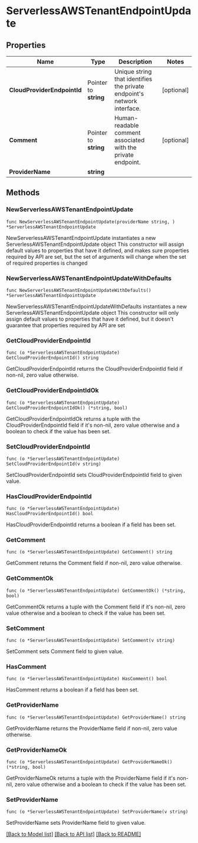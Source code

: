 # ServerlessAWSTenantEndpointUpdate

## Properties

Name | Type | Description | Notes
------------ | ------------- | ------------- | -------------
**CloudProviderEndpointId** | Pointer to **string** | Unique string that identifies the private endpoint&#39;s network interface. | [optional] 
**Comment** | Pointer to **string** | Human-readable comment associated with the private endpoint. | [optional] 
**ProviderName** | **string** |  | 

## Methods

### NewServerlessAWSTenantEndpointUpdate

`func NewServerlessAWSTenantEndpointUpdate(providerName string, ) *ServerlessAWSTenantEndpointUpdate`

NewServerlessAWSTenantEndpointUpdate instantiates a new ServerlessAWSTenantEndpointUpdate object
This constructor will assign default values to properties that have it defined,
and makes sure properties required by API are set, but the set of arguments
will change when the set of required properties is changed

### NewServerlessAWSTenantEndpointUpdateWithDefaults

`func NewServerlessAWSTenantEndpointUpdateWithDefaults() *ServerlessAWSTenantEndpointUpdate`

NewServerlessAWSTenantEndpointUpdateWithDefaults instantiates a new ServerlessAWSTenantEndpointUpdate object
This constructor will only assign default values to properties that have it defined,
but it doesn't guarantee that properties required by API are set

### GetCloudProviderEndpointId

`func (o *ServerlessAWSTenantEndpointUpdate) GetCloudProviderEndpointId() string`

GetCloudProviderEndpointId returns the CloudProviderEndpointId field if non-nil, zero value otherwise.

### GetCloudProviderEndpointIdOk

`func (o *ServerlessAWSTenantEndpointUpdate) GetCloudProviderEndpointIdOk() (*string, bool)`

GetCloudProviderEndpointIdOk returns a tuple with the CloudProviderEndpointId field if it's non-nil, zero value otherwise
and a boolean to check if the value has been set.

### SetCloudProviderEndpointId

`func (o *ServerlessAWSTenantEndpointUpdate) SetCloudProviderEndpointId(v string)`

SetCloudProviderEndpointId sets CloudProviderEndpointId field to given value.

### HasCloudProviderEndpointId

`func (o *ServerlessAWSTenantEndpointUpdate) HasCloudProviderEndpointId() bool`

HasCloudProviderEndpointId returns a boolean if a field has been set.

### GetComment

`func (o *ServerlessAWSTenantEndpointUpdate) GetComment() string`

GetComment returns the Comment field if non-nil, zero value otherwise.

### GetCommentOk

`func (o *ServerlessAWSTenantEndpointUpdate) GetCommentOk() (*string, bool)`

GetCommentOk returns a tuple with the Comment field if it's non-nil, zero value otherwise
and a boolean to check if the value has been set.

### SetComment

`func (o *ServerlessAWSTenantEndpointUpdate) SetComment(v string)`

SetComment sets Comment field to given value.

### HasComment

`func (o *ServerlessAWSTenantEndpointUpdate) HasComment() bool`

HasComment returns a boolean if a field has been set.

### GetProviderName

`func (o *ServerlessAWSTenantEndpointUpdate) GetProviderName() string`

GetProviderName returns the ProviderName field if non-nil, zero value otherwise.

### GetProviderNameOk

`func (o *ServerlessAWSTenantEndpointUpdate) GetProviderNameOk() (*string, bool)`

GetProviderNameOk returns a tuple with the ProviderName field if it's non-nil, zero value otherwise
and a boolean to check if the value has been set.

### SetProviderName

`func (o *ServerlessAWSTenantEndpointUpdate) SetProviderName(v string)`

SetProviderName sets ProviderName field to given value.



[[Back to Model list]](../README.md#documentation-for-models) [[Back to API list]](../README.md#documentation-for-api-endpoints) [[Back to README]](../README.md)



